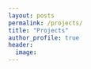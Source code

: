 ```yaml
---
layout: posts
permalink: /projects/
title: "Projects"
author_profile: true
header:
  image:
---
```



